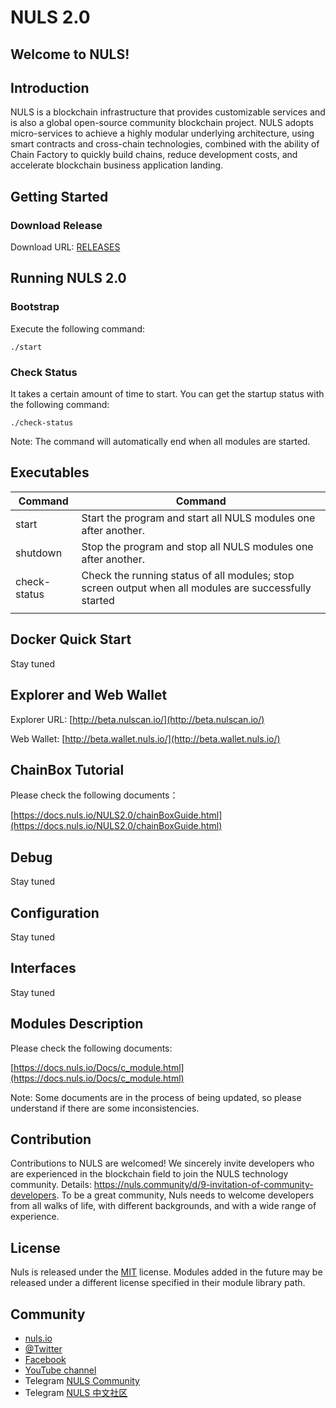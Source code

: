 # NULS 2.0

## Welcome to NULS! ##


## Introduction

NULS is a blockchain infrastructure
that provides customizable services
and is also a global open-source
community blockchain project. NULS
adopts micro-services to achieve a
highly modular underlying
architecture, using smart contracts
and cross-chain technologies,
combined with the ability of Chain
Factory to quickly build chains, reduce
development costs, and accelerate
blockchain business application
landing.

## Getting Started



### Download Release

Download URL: [RELEASES](https://github.com/nuls-io/nuls-v2/releases)

## Running NULS 2.0

### Bootstrap

Execute the following command:

```
./start
```

### Check Status

It takes a certain amount of time to start. You can get the startup status with the following command:

```
./check-status
```

Note: The command will automatically end when all modules are started.

## Executables

| Command      | Command                                                      |
| ------------ | ------------------------------------------------------------ |
| start        | Start the program and start all NULS modules one after another. |
| shutdown     | Stop the program and stop all NULS modules one after another. |
| check-status | Check the running status of all modules; stop screen output when all modules are successfully started |
|              |                                                              |

## Docker Quick Start

Stay tuned

## Explorer and Web Wallet

Explorer URL:  [http://beta.nulscan.io/](http://beta.nulscan.io/)

Web Wallet: [http://beta.wallet.nuls.io/](http://beta.wallet.nuls.io/)

## ChainBox Tutorial

Please check the following documents：

[https://docs.nuls.io/NULS2.0/chainBoxGuide.html](https://docs.nuls.io/NULS2.0/chainBoxGuide.html)

## Debug

Stay tuned

## Configuration

Stay tuned

## Interfaces

Stay tuned

## Modules Description

Please check the following documents:

[https://docs.nuls.io/Docs/c_module.html](https://docs.nuls.io/Docs/c_module.html)

Note: Some documents are in the process of being updated, so please understand if there are some inconsistencies.

## Contribution

Contributions to NULS are welcomed! We sincerely invite developers who are experienced in the blockchain field to join the NULS technology community. Details: https://nuls.community/d/9-invitation-of-community-developers. To be a great community, Nuls needs to welcome developers from all walks of life, with different backgrounds, and with a wide range of experience.

## License

Nuls is released under the [MIT](http://opensource.org/licenses/MIT) license.
Modules added in the future may be released under a different license specified in their module library path.

## Community

- [nuls.io](https://nuls.io/)
- [@Twitter](https://twitter.com/nulsservice)
- [Facebook](https://www.facebook.com/nulscommunity/)
- [YouTube channel](https://www.youtube.com/channel/UC8FkLeF4QW6Undm4B3InN1Q?view_as=subscriber)
- Telegram [NULS Community](https://t.me/Nulsio)
- Telegram [NULS 中文社区](https://t.me/Nulscn)

####  

